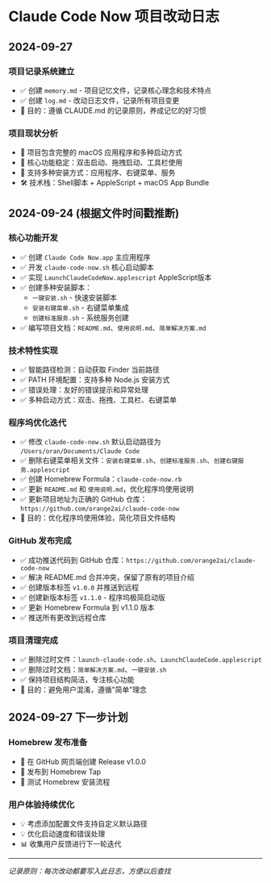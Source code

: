 # Claude Code Now 项目改动日志

## 2024-09-27
### 项目记录系统建立
- ✅ 创建 `memory.md` - 项目记忆文件，记录核心理念和技术特点
- ✅ 创建 `log.md` - 改动日志文件，记录所有项目变更
- 📝 目的：遵循 CLAUDE.md 的记录原则，养成记忆的好习惯

### 项目现状分析
- 📂 项目包含完整的 macOS 应用程序和多种启动方式
- 🎯 核心功能稳定：双击启动、拖拽启动、工具栏使用
- 📱 支持多种安装方式：应用程序、右键菜单、服务
- 🛠 技术栈：Shell脚本 + AppleScript + macOS App Bundle

## 2024-09-24 (根据文件时间戳推断)
### 核心功能开发
- ✅ 创建 `Claude Code Now.app` 主应用程序
- ✅ 开发 `claude-code-now.sh` 核心启动脚本
- ✅ 实现 `LaunchClaudeCodeNow.applescript` AppleScript版本
- ✅ 创建多种安装脚本：
  - `一键安装.sh` - 快速安装脚本
  - `安装右键菜单.sh` - 右键菜单集成
  - `创建标准服务.sh` - 系统服务创建
- ✅ 编写项目文档：`README.md`、`使用说明.md`、`简单解决方案.md`

### 技术特性实现
- ✅ 智能路径检测：自动获取 Finder 当前路径
- ✅ PATH 环境配置：支持多种 Node.js 安装方式
- ✅ 错误处理：友好的错误提示和异常处理
- ✅ 多种启动方式：双击、拖拽、工具栏、右键菜单

### 程序坞优化迭代
- ✅ 修改 `claude-code-now.sh` 默认启动路径为 `/Users/oran/Documents/Claude Code`
- ✅ 删除右键菜单相关文件：`安装右键菜单.sh`、`创建标准服务.sh`、`创建右键服务.applescript`
- ✅ 创建 Homebrew Formula：`claude-code-now.rb`
- ✅ 更新 `README.md` 和 `使用说明.md`，优化程序坞使用说明
- ✅ 更新项目地址为正确的 GitHub 仓库：`https://github.com/orange2ai/claude-code-now`
- 📝 目的：优化程序坞使用体验，简化项目文件结构

### GitHub 发布完成
- ✅ 成功推送代码到 GitHub 仓库：`https://github.com/orange2ai/claude-code-now`
- ✅ 解决 README.md 合并冲突，保留了原有的项目介绍
- ✅ 创建版本标签 `v1.0.0` 并推送到远程
- ✅ 创建新版本标签 `v1.1.0` - 程序坞极简启动版
- ✅ 更新 Homebrew Formula 到 v1.1.0 版本
- ✅ 推送所有更改到远程仓库

### 项目清理完成
- ✅ 删除过时文件：`launch-claude-code.sh`、`LaunchClaudeCode.applescript`
- ✅ 删除过时文档：`简单解决方案.md`、`一键安装.sh`
- ✅ 保持项目结构简洁，专注核心功能
- 📝 目的：避免用户混淆，遵循"简单"理念

## 2024-09-27 下一步计划
### Homebrew 发布准备
- 🔄 在 GitHub 网页端创建 Release v1.0.0
- 🔄 发布到 Homebrew Tap
- 🔄 测试 Homebrew 安装流程

### 用户体验持续优化
- 💡 考虑添加配置文件支持自定义默认路径
- 💡 优化启动速度和错误处理
- 📊 收集用户反馈进行下一轮迭代

---
*记录原则：每次改动都要写入此日志，方便以后查找*